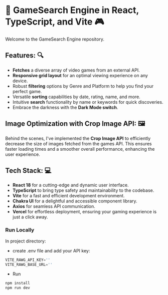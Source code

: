 # 🚀 GameSearch Engine in React, TypeScript, and Vite 🎮

Welcome to the GameSearch Engine repository.

## Features: 🔍
- **Fetches** a diverse array of video games from an external API.
- **Responsive grid layout** for an optimal viewing experience on any device.
- Robust **filtering** options by Genre and Platform to help you find your perfect game.
- Versatile **sorting** capabilities by date, rating, name, and more.
- Intuitive **search** functionality by name or keywords for quick discoveries.
- Embrace the darkness with the **Dark Mode switch**.

## Image Optimization with Crop Image API: 🖼️
Behind the scenes, I've implemented the **Crop Image API** to efficiently decrease the size of images fetched from the games API. This ensures faster loading times and a smoother overall performance, enhancing the user experience.

## Tech Stack: 💻 
- **React 18** for a cutting-edge and dynamic user interface.
- **TypeScript** to bring type safety and maintainability to the codebase.
- **Vite** for a fast and efficient development environment.
- **Chakra UI** for a delightful and accessible component library.
- **Axios** for seamless API communication.
- **Vercel** for effortless deployment, ensuring your gaming experience is just a click away.


### Run Locally

In project directory:

- create .env file and add your API key:

```js
VITE_RAWG_API_KEY=''
VITE_RAWG_BASE_URL=''
```
- Run

```js
npm install
npm run dev
```
